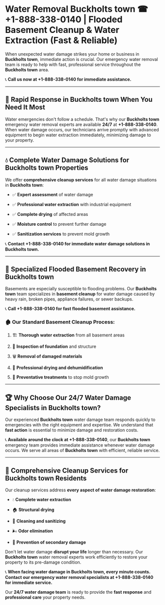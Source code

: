 # Water Removal Buckholts town ☎ +1-888-338-0140 | Flooded Basement Cleanup & Water Extraction (Fast & Reliable)

When unexpected water damage strikes your home or business in **Buckholts town**, immediate action is crucial. Our emergency water removal team is ready to help with fast, professional service throughout the **Buckholts town** area. 

📞 **Call us now at +1-888-338-0140 for immediate assistance.**
---
## 🚀 Rapid Response in Buckholts town When You Need It Most
Water emergencies don't follow a schedule. That's why our **Buckholts town** emergency water removal experts are available **24/7** at **+1-888-338-0140**. When water damage occurs, our technicians arrive promptly with advanced equipment to begin water extraction immediately, minimizing damage to your property.
---
## 💧 Complete Water Damage Solutions for Buckholts town Properties
We offer **comprehensive cleanup services** for all water damage situations in **Buckholts town**:
- ✅ **Expert assessment** of water damage  
- ✅ **Professional water extraction** with industrial equipment  
- ✅ **Complete drying** of affected areas  
- ✅ **Moisture control** to prevent further damage  
- ✅ **Sanitization services** to prevent mold growth  
📞 **Contact +1-888-338-0140 for immediate water damage solutions in Buckholts town.**
---
## 🌊 Specialized Flooded Basement Recovery in Buckholts town
Basements are especially susceptible to flooding problems. Our **Buckholts town** team specializes in **basement cleanup** for water damage caused by heavy rain, broken pipes, appliance failures, or sewer backups. 
📞 **Call +1-888-338-0140 for fast flooded basement assistance.**
### 🏚️ Our Standard Basement Cleanup Process:
1. 🏗️ **Thorough water extraction** from all basement areas  
2. 🔎 **Inspection of foundation** and structure  
3. 🗑️ **Removal of damaged materials**  
4. 💨 **Professional drying and dehumidification**  
5. 🚫 **Preventative treatments** to stop mold growth  
---
## 🏆 Why Choose Our 24/7 Water Damage Specialists in Buckholts town?
Our experienced **Buckholts town** water damage team responds quickly to emergencies with the right equipment and expertise. We understand that **fast action** is essential to minimize damage and restoration costs.
📞 **Available around the clock at +1-888-338-0140**, our **Buckholts town** emergency team provides immediate assistance whenever water damage occurs. We serve all areas of **Buckholts town** with efficient, reliable service.
---
## 🧹 Comprehensive Cleanup Services for Buckholts town Residents
Our cleanup services address **every aspect of water damage restoration**:
- 💧 **Complete water extraction**  
- 🏠 **Structural drying**  
- 🧼 **Cleaning and sanitizing**  
- 🌬️ **Odor elimination**  
- 🚫 **Prevention of secondary damage**  
Don't let water damage **disrupt your life** longer than necessary. Our **Buckholts town** water removal experts work efficiently to restore your property to its pre-damage condition.
📞 **When facing water damage in Buckholts town, every minute counts. Contact our emergency water removal specialists at +1-888-338-0140 for immediate service.**
Our **24/7 water damage team** is ready to provide the **fast response** and **professional care** your property needs.
